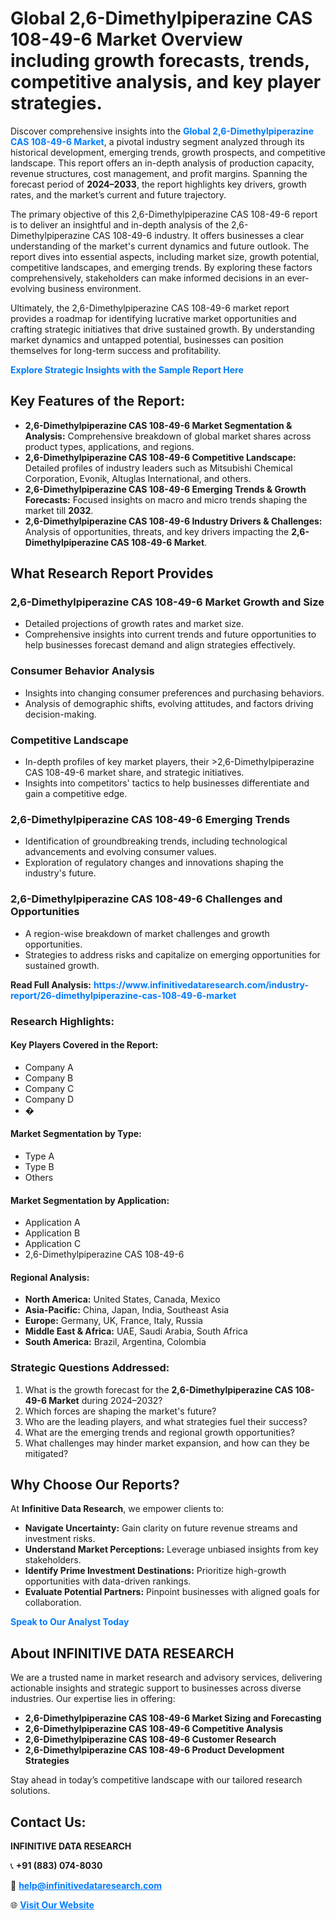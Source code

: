 <h1>Global 2,6-Dimethylpiperazine CAS 108-49-6 Market Overview including growth forecasts, trends, competitive analysis, and key player strategies.</h1>
<p>
Discover comprehensive insights into the 
<a href="https://www.infinitivedataresearch.com/industry-report/26-dimethylpiperazine-cas-108-49-6-market" rel="dofollow" style="color: #007BFF; text-decoration: none;"><strong>Global 2,6-Dimethylpiperazine CAS 108-49-6 Market</strong></a>, a pivotal industry segment analyzed through its historical development, emerging trends, growth prospects, and competitive landscape. This report offers an in-depth analysis of production capacity, revenue structures, cost management, and profit margins. Spanning the forecast period of <strong>2024–2033</strong>, the report highlights key drivers, growth rates, and the market’s current and future trajectory.
</p>
<p>
The primary objective of this 2,6-Dimethylpiperazine CAS 108-49-6 report is to deliver an insightful and in-depth analysis of the 2,6-Dimethylpiperazine CAS 108-49-6 industry. It offers businesses a clear understanding of the market's current dynamics and future outlook. The report dives into essential aspects, including market size, growth potential, competitive landscapes, and emerging trends. By exploring these factors comprehensively, stakeholders can make informed decisions in an ever-evolving business environment.
</p>
<p>
Ultimately, the 2,6-Dimethylpiperazine CAS 108-49-6 market report provides a roadmap for identifying lucrative market opportunities and crafting strategic initiatives that drive sustained growth. By understanding market dynamics and untapped potential, businesses can position themselves for long-term success and profitability.
</p>
<p>
<a href="https://www.infinitivedataresearch.com/request-sample/reportId=101979" style="color: #007BFF; text-decoration: none;"><strong>Explore Strategic Insights with the Sample Report Here</strong></a>
</p>

<h2>Key Features of the Report:</h2>
<ul>
<li><strong>2,6-Dimethylpiperazine CAS 108-49-6 Market Segmentation & Analysis:</strong> Comprehensive breakdown of global market shares across product types, applications, and regions.</li>
<li><strong>2,6-Dimethylpiperazine CAS 108-49-6 Competitive Landscape:</strong> Detailed profiles of industry leaders such as Mitsubishi Chemical Corporation, Evonik, Altuglas International, and others.</li>
<li><strong>2,6-Dimethylpiperazine CAS 108-49-6 Emerging Trends & Growth Forecasts:</strong> Focused insights on macro and micro trends shaping the market till <strong>2032</strong>.</li>
<li><strong>2,6-Dimethylpiperazine CAS 108-49-6 Industry Drivers & Challenges:</strong> Analysis of opportunities, threats, and key drivers impacting the <strong>2,6-Dimethylpiperazine CAS 108-49-6 Market</strong>.</li>
</ul>

<h2>What Research Report Provides</h2>
<h3>2,6-Dimethylpiperazine CAS 108-49-6 Market Growth and Size</h3>
<ul>
<li>Detailed projections of growth rates and market size.</li>
<li>Comprehensive insights into current trends and future opportunities to help businesses forecast demand and align strategies effectively.</li>
</ul>

<h3>Consumer Behavior Analysis</h3>
<ul>
<li>Insights into changing consumer preferences and purchasing behaviors.</li>
<li>Analysis of demographic shifts, evolving attitudes, and factors driving decision-making.</li>
</ul>

<h3>Competitive Landscape</h3>
<ul>
<li>In-depth profiles of key market players, their >2,6-Dimethylpiperazine CAS 108-49-6 market share, and strategic initiatives.</li>
<li>Insights into competitors' tactics to help businesses differentiate and gain a competitive edge.</li>
</ul>

<h3>2,6-Dimethylpiperazine CAS 108-49-6 Emerging Trends</h3>
<ul>
<li>Identification of groundbreaking trends, including technological advancements and evolving consumer values.</li>
<li>Exploration of regulatory changes and innovations shaping the industry's future.</li>
</ul>

<h3>2,6-Dimethylpiperazine CAS 108-49-6 Challenges and Opportunities</h3>
<ul>
<li>A region-wise breakdown of market challenges and growth opportunities.</li>
<li>Strategies to address risks and capitalize on emerging opportunities for sustained growth.</li>
</ul>
<p><strong>Read Full Analysis:</strong> <a href="https://www.infinitivedataresearch.com/industry-report/26-dimethylpiperazine-cas-108-49-6-market" rel="dofollow" style="color: #007BFF; text-decoration: none;"><strong>https://www.infinitivedataresearch.com/industry-report/26-dimethylpiperazine-cas-108-49-6-market</strong></a></p>
<h3>Research Highlights:</h3>
<h4>Key Players Covered in the Report:</h4>
<ul><li>Company A</li><li>Company B</li><li>Company C</li><li>Company D</li><li>�</li></ul>
<h4>Market Segmentation by Type:</h4>
<ul><li>Type A</li><li>Type B</li><li>Others</li></ul>
<h4>Market Segmentation by Application:</h4>
<ul><li>Application A</li><li>Application B</li><li>Application C</li><li>2,6-Dimethylpiperazine CAS 108-49-6</li></ul>

<h4>Regional Analysis:</h4>
<ul>
<li><strong>North America:</strong> United States, Canada, Mexico</li>
<li><strong>Asia-Pacific:</strong> China, Japan, India, Southeast Asia</li>
<li><strong>Europe:</strong> Germany, UK, France, Italy, Russia</li>
<li><strong>Middle East & Africa:</strong> UAE, Saudi Arabia, South Africa</li>
<li><strong>South America:</strong> Brazil, Argentina, Colombia</li>
</ul>

<h3>Strategic Questions Addressed:</h3>
<ol>
<li>What is the growth forecast for the <strong>2,6-Dimethylpiperazine CAS 108-49-6 Market</strong> during 2024–2032?</li>
<li>Which forces are shaping the market's future?</li>
<li>Who are the leading players, and what strategies fuel their success?</li>
<li>What are the emerging trends and regional growth opportunities?</li>
<li>What challenges may hinder market expansion, and how can they be mitigated?</li>
</ol>

<h2>Why Choose Our Reports?</h2>
<p>At <strong>Infinitive Data Research</strong>, we empower clients to:</p>
<ul>
<li><strong>Navigate Uncertainty:</strong> Gain clarity on future revenue streams and investment risks.</li>
<li><strong>Understand Market Perceptions:</strong> Leverage unbiased insights from key stakeholders.</li>
<li><strong>Identify Prime Investment Destinations:</strong> Prioritize high-growth opportunities with data-driven rankings.</li>
<li><strong>Evaluate Potential Partners:</strong> Pinpoint businesses with aligned goals for collaboration.</li>
</ul>
<p><a href="https://www.infinitivedataresearch.com/industry-report/26-dimethylpiperazine-cas-108-49-6-market" rel="dofollow" style="color: #007BFF; text-decoration: none;"><strong>Speak to Our Analyst Today</strong></a></p>

<h2>About INFINITIVE DATA RESEARCH</h2>
<p>We are a trusted name in market research and advisory services, delivering actionable insights and strategic support to businesses across diverse industries. Our expertise lies in offering:</p>
<ul>
<li><strong>2,6-Dimethylpiperazine CAS 108-49-6 Market Sizing and Forecasting</strong></li>
<li><strong>2,6-Dimethylpiperazine CAS 108-49-6 Competitive Analysis</strong></li>
<li><strong>2,6-Dimethylpiperazine CAS 108-49-6 Customer Research</strong></li>
<li><strong>2,6-Dimethylpiperazine CAS 108-49-6 Product Development Strategies</strong></li>
</ul>
<p>Stay ahead in today’s competitive landscape with our tailored research solutions.</p>

<h2>Contact Us:</h2>
<p><strong>INFINITIVE DATA RESEARCH</strong></p>
<p>📞 <strong>+91 (883) 074-8030</strong></p>
<p>📧 <strong><a href="mailto:help@infinitivedataresearch.com" style="color: #007BFF;">help@infinitivedataresearch.com</a></strong></p>
<p>🌐 <strong><a href="https://www.infinitivedataresearch.com" rel="dofollow" style="color: #007BFF;">Visit Our Website</a></strong></p>